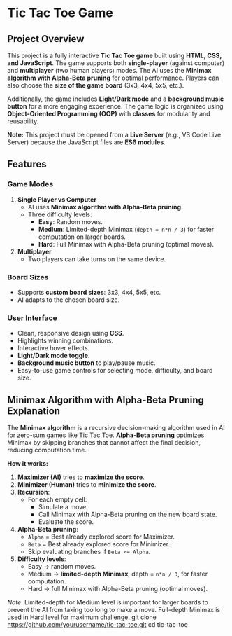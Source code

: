 # Tic Tac Toe Game

## Project Overview
This project is a fully interactive **Tic Tac Toe game** built using **HTML, CSS, and JavaScript**. The game supports both **single-player** (against computer) and **multiplayer** (two human players) modes. The AI uses the **Minimax algorithm with Alpha-Beta pruning** for optimal performance. Players can also choose the **size of the game board** (3x3, 4x4, 5x5, etc.).  

Additionally, the game includes **Light/Dark mode** and a **background music button** for a more engaging experience. The game logic is organized using **Object-Oriented Programming (OOP)** with **classes** for modularity and reusability.

**Note:** This project must be opened from a **Live Server** (e.g., VS Code Live Server) because the JavaScript files are **ES6 modules**.


## Features

### Game Modes
1. **Single Player vs Computer**
   - AI uses **Minimax algorithm with Alpha-Beta pruning**.
   - Three difficulty levels:
     - **Easy**: Random moves.
     - **Medium**: Limited-depth Minimax (`depth = n*n / 3`) for faster computation on larger boards.
     - **Hard**: Full Minimax with Alpha-Beta pruning (optimal moves).
2. **Multiplayer**
   - Two players can take turns on the same device.

### Board Sizes
- Supports **custom board sizes**: 3x3, 4x4, 5x5, etc.
- AI adapts to the chosen board size.

### User Interface
- Clean, responsive design using **CSS**.
- Highlights winning combinations.
- Interactive hover effects.
- **Light/Dark mode toggle**.
- **Background music button** to play/pause music.
- Easy-to-use game controls for selecting mode, difficulty, and board size.


## Minimax Algorithm with Alpha-Beta Pruning Explanation

The **Minimax algorithm** is a recursive decision-making algorithm used in AI for zero-sum games like Tic Tac Toe. **Alpha-Beta pruning** optimizes Minimax by skipping branches that cannot affect the final decision, reducing computation time.

**How it works:**
1. **Maximizer (AI)** tries to **maximize the score**.
2. **Minimizer (Human)** tries to **minimize the score**.
3. **Recursion**:
   - For each empty cell:
     - Simulate a move.
     - Call Minimax with Alpha-Beta pruning on the new board state.
     - Evaluate the score.
4. **Alpha-Beta pruning**:
   - `Alpha` = Best already explored score for Maximizer.
   - `Beta` = Best already explored score for Minimizer.
   - Skip evaluating branches if `Beta <= Alpha`.
5. **Difficulty levels**:
   - Easy → random moves.
   - Medium → **limited-depth Minimax**, depth = `n*n / 3`, for faster computation.
   - Hard → full Minimax with Alpha-Beta pruning (optimal moves).

*Note*: Limited-depth for Medium level is important for larger boards to prevent the AI from taking too long to make a move. Full-depth Minimax is used in Hard level for maximum challenge.
git clone https://github.com/yourusername/tic-tac-toe.git
cd tic-tac-toe
